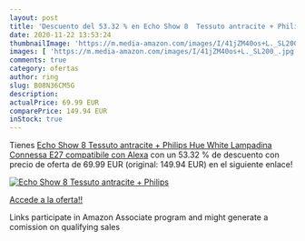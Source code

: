 ```yaml
---
layout: post
title: 'Descuento del 53.32 % en Echo Show 8  Tessuto antracite + Philips'
date: 2020-11-22 13:53:24
thumbnailImage: 'https://m.media-amazon.com/images/I/41jZM40os+L._SL200_.jpg'
images: [ 'https://m.media-amazon.com/images/I/41jZM40os+L._SL200_.jpg' ]
comments: true
category: ofertas
author: ring
slug: B08N36CM5G
description:
actualPrice: 69.99 EUR
comparePrice: 149.94 EUR
inStock: true
---
```


Tienes [Echo Show 8  Tessuto antracite + Philips Hue White Lampadina Connessa  E27   compatibile con Alexa](https://www.amazon.it/dp/B08N36CM5G/?tag=tolees00-21) con un 53.32 % de descuento con precio de oferta de 69.99 EUR (original: 149.94 EUR) en el siguiente enlace!

[![Echo Show 8  Tessuto antracite + Philips](https://m.media-amazon.com/images/I/41jZM40os+L._SL200_.jpg)](https://www.amazon.it/dp/B08N36CM5G/?tag=tolees00-21)

[Accede a la oferta!!](https://www.amazon.it/dp/B08N36CM5G/?tag=tolees00-21)

Links participate in Amazon Associate program and might generate a comission on qualifying sales


